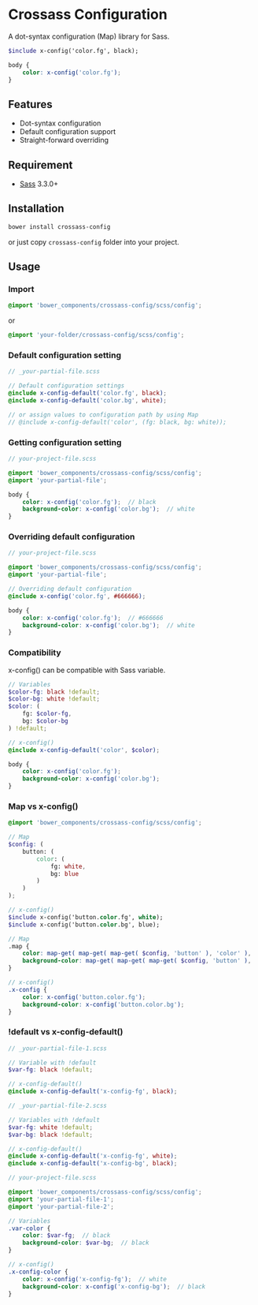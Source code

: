 # Crossass Configuration

A dot-syntax configuration (Map) library for Sass.

```scss
$include x-config('color.fg', black);

body {
    color: x-config('color.fg');
}
```

## Features

* Dot-syntax configuration
* Default configuration support
* Straight-forward overriding

## Requirement

* [Sass](http://sass-lang.com/) 3.3.0+

## Installation

```sh
bower install crossass-config
```

or just copy ```crossass-config``` folder into your project.

## Usage

### Import

```scss
@import 'bower_components/crossass-config/scss/config';
```

or

```scss
@import 'your-folder/crossass-config/scss/config';
```

### Default configuration setting

```scss
// _your-partial-file.scss

// Default configuration settings
@include x-config-default('color.fg', black);
@include x-config-default('color.bg', white);

// or assign values to configuration path by using Map
// @include x-config-default('color', (fg: black, bg: white));
```

### Getting configuration setting

```scss
// your-project-file.scss

@import 'bower_components/crossass-config/scss/config';
@import 'your-partial-file';

body {
    color: x-config('color.fg');  // black
    background-color: x-config('color.bg');  // white
}
```

### Overriding default configuration

```scss
// your-project-file.scss

@import 'bower_components/crossass-config/scss/config';
@import 'your-partial-file';

// Overriding default configuration
@include x-config('color.fg', #666666);

body {
    color: x-config('color.fg');  // #666666
    background-color: x-config('color.bg');  // white
}
```

### Compatibility

x-config() can be compatible with Sass variable.

```scss
// Variables
$color-fg: black !default;
$color-bg: white !default;
$color: (
    fg: $color-fg,
    bg: $color-bg
) !default;

// x-config()
@include x-config-default('color', $color);

body {
    color: x-config('color.fg');
    background-color: x-config('color.bg');
}
```

### Map vs x-config()

```scss
@import 'bower_components/crossass-config/scss/config';

// Map
$config: (
    button: (
        color: (
            fg: white,
            bg: blue
        )
    )
);

// x-config()
$include x-config('button.color.fg', white);
$include x-config('button.color.bg', blue);

// Map
.map {
    color: map-get( map-get( map-get( $config, 'button' ), 'color' ), 'fg' );
    background-color: map-get( map-get( map-get( $config, 'button' ), 'color' ), 'bg' );
}

// x-config()
.x-config {
    color: x-config('button.color.fg');
    background-color: x-config('button.color.bg');
}
```

### !default vs x-config-default()

```scss
// _your-partial-file-1.scss

// Variable with !default
$var-fg: black !default;

// x-config-default()
@include x-config-default('x-config-fg', black);
```

```scss
// _your-partial-file-2.scss

// Variables with !default
$var-fg: white !default;
$var-bg: black !default;

// x-config-default()
@include x-config-default('x-config-fg', white);
@include x-config-default('x-config-bg', black);
```

```scss
// your-project-file.scss

@import 'bower_components/crossass-config/scss/config';
@import 'your-partial-file-1';
@import 'your-partial-file-2';

// Variables
.var-color {
    color: $var-fg;  // black
    background-color: $var-bg;  // black
}

// x-config()
.x-config-color {
    color: x-config('x-config-fg');  // white
    background-color: x-config('x-config-bg');  // black
}
```
